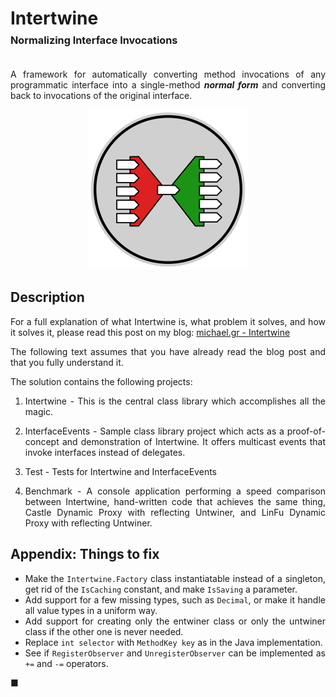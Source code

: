 ﻿# Intertwine<br/><sup><sup><sub>Normalizing Interface Invocations</sup></sup></sub>

<style>body {text-align: justify}</style>

A framework for automatically converting method invocations of any programmatic interface into a single-method _**normal form**_ and converting back to invocations of the original interface.

<p align="center">
<img title="The Intertwine logo, created by Mike Nakis" src="intertwine-logo.svg" width="256"/>
</p>

## Description

For a full explanation of what Intertwine is, what problem it solves, and how it solves it, please read this post on my blog: [michael.gr - Intertwine](https://blog.michael.gr/2022/12/intertwine.html)

The following text assumes that you have already read the blog post and that you fully understand it.

The solution contains the following projects:

1. Intertwine - This is the central class library which accomplishes all the magic.

2. InterfaceEvents - Sample class library project which acts as a proof-of-concept and demonstration of Intertwine.  It offers multicast events that invoke interfaces instead of delegates.

3. Test - Tests for Intertwine and InterfaceEvents

4. Benchmark - A console application performing a speed comparison between Intertwine, hand-written code that achieves the same thing, Castle Dynamic Proxy with reflecting Untwiner, and LinFu Dynamic Proxy with reflecting Untwiner.

## Appendix: Things to fix

- Make the `Intertwine.Factory` class instantiatable instead of a singleton, get rid of the `IsCaching` constant, and make `IsSaving` a parameter.
- Add support for a few missing types, such as `Decimal`, or make it handle all value types in a uniform way.
- Add support for creating only the entwiner class or only the untwiner class if the other one is never needed.
- Replace `int selector` with `MethodKey key` as in the Java implementation.
- See if `RegisterObserver` and `UnregisterObserver` can be implemented as `+=` and `-=` operators.

■
